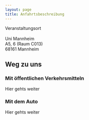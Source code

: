 ```yaml
---
layout: page
title: Anfahrtsbeschreibung
---
```


<p class="message">
  Veranstaltungsort<br />
  <br />
  Uni Mannheim<br />
  A5, 6 (Raum C013)<br />
  68161 Mannheim<br />
</p>

## Weg zu uns

### Mit öffentlichen Verkehrsmitteln

Hier gehts weiter

### Mit dem Auto

Hier gehts weiter
